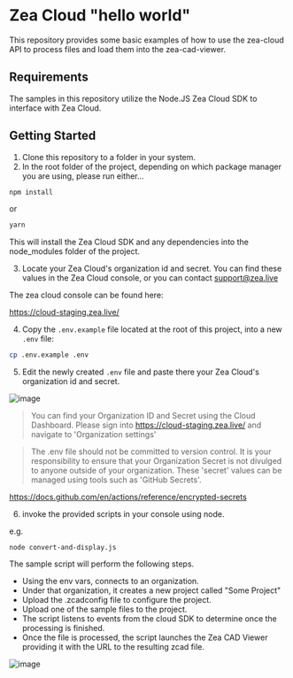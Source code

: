 # Zea Cloud "hello world"

This repository provides some basic examples of how to use the zea-cloud API to process files and load them into the zea-cad-viewer.

## Requirements

The samples in this repository utilize the Node.JS Zea Cloud SDK to interface with Zea Cloud.

## Getting Started

1. Clone this repository to a folder in your system.
2. In the root folder of the project, depending on which package manager you are using, please run either...

```bash
npm install
```

or

```bash
yarn
```

This will install the Zea Cloud SDK and any dependencies into the node_modules folder of the project.

3. Locate your Zea Cloud's organization id and secret. You can find these values in the Zea Cloud console, or you can contact support@zea.live

The zea cloud console can be found here:

https://cloud-staging.zea.live/

4. Copy the `.env.example` file located at the root of this project, into a new `.env` file:

```bash
cp .env.example .env
```

5. Edit the newly created `.env` file and paste there your Zea Cloud's organization id and secret.

![image](https://user-images.githubusercontent.com/840121/133453746-9b0516e3-5074-4963-8441-b4313a3cfa4f.png)

> You can find your Organization ID and Secret using the Cloud Dashboard. Please sign into https://cloud-staging.zea.live/ and navigate to 'Organization settings'

> The .env file should not be committed to version control. It is your responsibility to ensure that your Organization Secret is not divulged to anyone outside of your organization. These 'secret' values can be managed using tools such as 'GitHub Secrets'.

https://docs.github.com/en/actions/reference/encrypted-secrets

6. invoke the provided scripts in your console using node.

e.g.

```
node convert-and-display.js
```

The sample script will perform the following steps.

- Using the env vars, connects to an organization.
- Under that organization, it creates a new project called "Some Project"
- Upload the .zcadconfig file to configure the project.
- Upload one of the sample files to the project.
- The script listens to events from the cloud SDK to determine once the processing is finished.
- Once the file is processed, the script launches the Zea CAD Viewer providing it with the URL to the resulting zcad file.

![image](https://user-images.githubusercontent.com/840121/127028856-79c3adbe-ebb9-4c2c-82ec-8921c27fa7d3.png)
